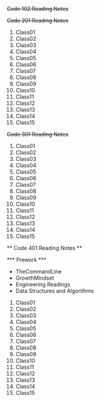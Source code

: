 ~~Code 102 Reading Notes~~

~~Code 201 Reading Notes~~
1. Class01
2. Class02
3. Class03
4. Class04
5. Class05
6. Class06
7. Class07
8. Class08
9. Class09
10. Class10
11. Class11
12. Class12
13. Class13
14. Class14
15. Class15

~~Code 301 Reading Notes~~
1. Class01
2. Class02
3. Class03
4. Class04
5. Class05
6. Class06
7. Class07
8. Class08
9. Class09
10. Class10
11. Class11
12. Class12
13. Class13
14. Class14
15. Class15

** Code 401 Reading Notes **

*** Prework ***
- TheCommandLine
- GrowthMindset
- Engineering Readings
- Data Structures and Algorithms
1. Class01
2. Class02
3. Class03
4. Class04
5. Class05
6. Class06
7. Class07
8. Class08
9. Class09
10. Class10
11. Class11
12. Class12
13. Class13
14. Class14
15. Class15